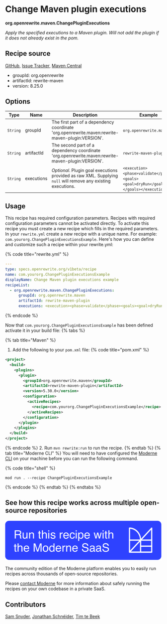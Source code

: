 # Change Maven plugin executions

**org.openrewrite.maven.ChangePluginExecutions**

_Apply the specified executions to a Maven plugin. Will not add the plugin if it does not already exist in the pom._

## Recipe source

[GitHub](https://github.com/openrewrite/rewrite/blob/main/rewrite-maven/src/main/java/org/openrewrite/maven/ChangePluginExecutions.java), [Issue Tracker](https://github.com/openrewrite/rewrite/issues), [Maven Central](https://central.sonatype.com/artifact/org.openrewrite/rewrite-maven/8.25.0/jar)

* groupId: org.openrewrite
* artifactId: rewrite-maven
* version: 8.25.0

## Options

| Type | Name | Description | Example |
| -- | -- | -- | -- |
| `String` | groupId | The first part of a dependency coordinate 'org.openrewrite.maven:rewrite-maven-plugin:VERSION'. | `org.openrewrite.maven` |
| `String` | artifactId | The second part of a dependency coordinate 'org.openrewrite.maven:rewrite-maven-plugin:VERSION'. | `rewrite-maven-plugin` |
| `String` | executions | *Optional*. Plugin goal executions provided as raw XML. Supplying `null` will remove any existing executions. | `<execution><phase>validate</phase><goals><goal>dryRun</goal></goals></execution>` |


## Usage

This recipe has required configuration parameters. Recipes with required configuration parameters cannot be activated directly. To activate this recipe you must create a new recipe which fills in the required parameters. In your `rewrite.yml` create a new recipe with a unique name. For example: `com.yourorg.ChangePluginExecutionsExample`.
Here's how you can define and customize such a recipe within your rewrite.yml:

{% code title="rewrite.yml" %}
```yaml
---
type: specs.openrewrite.org/v1beta/recipe
name: com.yourorg.ChangePluginExecutionsExample
displayName: Change Maven plugin executions example
recipeList:
  - org.openrewrite.maven.ChangePluginExecutions:
      groupId: org.openrewrite.maven
      artifactId: rewrite-maven-plugin
      executions: <execution><phase>validate</phase><goals><goal>dryRun</goal></goals></execution>
```
{% endcode %}

Now that `com.yourorg.ChangePluginExecutionsExample` has been defined activate it in your build file:
{% tabs %}

{% tab title="Maven" %}
1. Add the following to your `pom.xml` file:
{% code title="pom.xml" %}
```xml
<project>
  <build>
    <plugins>
      <plugin>
        <groupId>org.openrewrite.maven</groupId>
        <artifactId>rewrite-maven-plugin</artifactId>
        <version>5.30.0</version>
        <configuration>
          <activeRecipes>
            <recipe>com.yourorg.ChangePluginExecutionsExample</recipe>
          </activeRecipes>
        </configuration>
      </plugin>
    </plugins>
  </build>
</project>
```
{% endcode %}
2. Run `mvn rewrite:run` to run the recipe.
{% endtab %}
{% tab title="Moderne CLI" %}
You will need to have configured the [Moderne CLI](https://docs.moderne.io/moderne-cli/cli-intro) on your machine before you can run the following command.

{% code title="shell" %}
```shell
mod run . --recipe ChangePluginExecutionsExample
```
{% endcode %}
{% endtab %}
{% endtabs %}

## See how this recipe works across multiple open-source repositories

[![Moderne Link Image](/.gitbook/assets/ModerneRecipeButton.png)](https://app.moderne.io/recipes/org.openrewrite.maven.ChangePluginExecutions)

The community edition of the Moderne platform enables you to easily run recipes across thousands of open-source repositories.

Please [contact Moderne](https://moderne.io/product) for more information about safely running the recipes on your own codebase in a private SaaS.

## Contributors
[Sam Snyder](mailto:sam@moderne.io), [Jonathan Schnéider](mailto:jkschneider@gmail.com), [Tim te Beek](mailto:tim@moderne.io)
